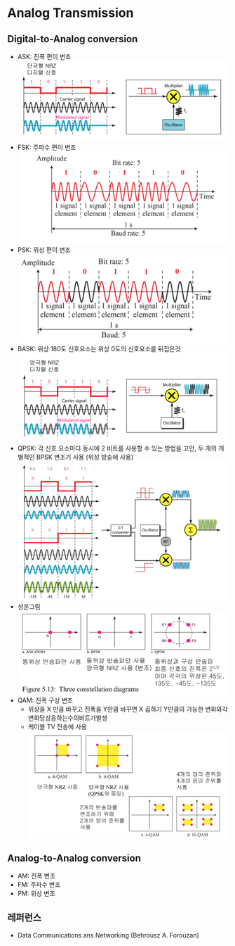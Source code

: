 # Analog Transmission

## Digital-to-Analog conversion
- ASK: 진폭 편이 변조
    ![05-ASK](./images/05-ASK.png)
- FSK: 주파수 편이 변조
    ![05-FSK](./images/05-FSK.png)
- PSK: 위상 편이 변조
    ![05-PSK](./images/05-PSK.png)
- BASK: 위상 180도 신호요소는 위상 0도의 신호요소를 뒤집은것
    ![05-BASK](./images/05-BASK.png)
- QPSK: 각 신호 요소마다 동시에 2 비트를 사용할 수 있는 방법을 고안, 두 개의 개별적인 BPSK 변조기 사용 (위성 방송에 사용)
    ![05-QPSK](./images/05-QPSK.png)
- 성운그림
    ![05-Constellation-diagram](./images/05-Constellation-diagram.png)
- QAM: 진폭 구상 변조
    - 위상을 X 만큼 바꾸고 진폭을 Y만큼 바꾸면 X 곱하기 Y만큼의 가능한 변화와각변화당상응하는수의비트가발생
    - 케이블 TV 전송에 사용
    ![05-QAM](./images/05-QAM.png)
## Analog-to-Analog conversion
- AM: 진폭 변조
- FM: 주파수 변조
- PM: 위상 변조

## 레퍼런스
- Data Communications ans Networking (Behrousz A. Forouzan)